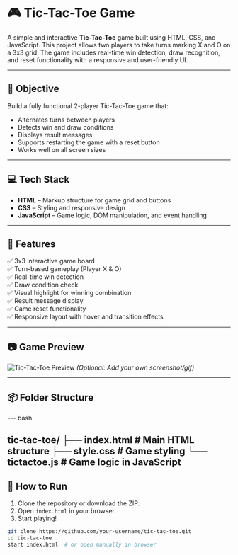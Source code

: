 # 🎮 Tic-Tac-Toe Game

A simple and interactive **Tic-Tac-Toe** game built using HTML, CSS, and JavaScript. This project allows two players to take turns marking X and O on a 3x3 grid. The game includes real-time win detection, draw recognition, and reset functionality with a responsive and user-friendly UI.

---

## 🧠 Objective

Build a fully functional 2-player Tic-Tac-Toe game that:
- Alternates turns between players
- Detects win and draw conditions
- Displays result messages
- Supports restarting the game with a reset button
- Works well on all screen sizes

---

## 💻 Tech Stack

- **HTML** – Markup structure for game grid and buttons  
- **CSS** – Styling and responsive design  
- **JavaScript** – Game logic, DOM manipulation, and event handling

---

## 🔹 Features

✅ 3x3 interactive game board  
✅ Turn-based gameplay (Player X & O)  
✅ Real-time win detection  
✅ Draw condition check  
✅ Visual highlight for winning combination  
✅ Result message display  
✅ Game reset functionality  
✅ Responsive layout with hover and transition effects

---

## 📷 Game Preview

![Tic-Tac-Toe Preview](https://img.icons8.com/?size=512&id=71745&format=png) *(Optional: Add your own screenshot/gif)*

---

## 📦 Folder Structure

--- bash

tic-tac-toe/
├── index.html # Main HTML structure
├── style.css # Game styling
└── tictactoe.js # Game logic in JavaScript
---

## 🚀 How to Run

1. Clone the repository or download the ZIP.
2. Open `index.html` in your browser.
3. Start playing!

```bash
git clone https://github.com/your-username/tic-tac-toe.git
cd tic-tac-toe
start index.html  # or open manually in browser
